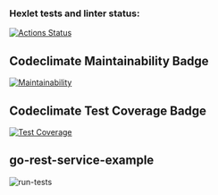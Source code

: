 ### Hexlet tests and linter status:
[![Actions Status](https://github.com/AsyaKnyazeva/frontend-project-lvl1/workflows/hexlet-check/badge.svg)](https://github.com/AsyaKnyazeva/frontend-project-lvl1/actions)
## Codeclimate Maintainability Badge
[![Maintainability](https://api.codeclimate.com/v1/badges/a99a88d28ad37a79dbf6/maintainability)](https://codeclimate.com/github/codeclimate/codeclimate/maintainability)
## Codeclimate Test Coverage Badge
[![Test Coverage](https://api.codeclimate.com/v1/badges/a99a88d28ad37a79dbf6/test_coverage)](https://codeclimate.com/github/codeclimate/codeclimate/test_coverage)
## go-rest-service-example
![run-tests](https://github.com/AsyaKnyazeva/frontend-project-lvl1/.github/workflows/run-tests/badge.svg)